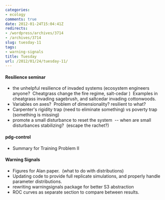 ```yaml
---
categories:
- ecology
comments: true
date: 2012-01-24T15:04:41Z
redirects:
- /wordpress/archives/3714
- /archives/3714
slug: tuesday-11
tags:
- warning-signals
title: Tuesday
url: /2012/01/24/tuesday-11/
---
```


#### Resilience seminar

	
* the unhelpful resilience of invaded systems (ecosystem engineers anyone?  Cheatgrass change the fire regime, salt-cedar )  Examples in cheatgrass invading sagebrush, and saltcedar invading cottonwoods.
* Variables on axes?  Problem of dimensionality? resilient to what?
* Carpenter's rigidity trap (need to eliminate something) vs poverty trap (something is missing)
* promote a small disturbance to reset the system  -- when are small disturbances stabilizing?  (escape the rachet?)


#### pdg-control
	
* Summary for Training Problem II

#### Warning Signals

* Figures for Alan paper.  (what to do with distributions)
* Updating code to provide full replicate simulations, and properly handle parameter distributions.
* rewriting warningsignals package for better S3 abstraction
* ROC curves as separate section to compare between results.



